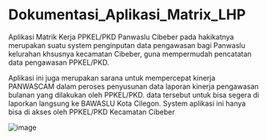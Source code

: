 # Dokumentasi_Aplikasi_Matrix_LHP
Aplikasi Matrik Kerja PPKEL/PKD Panwaslu Cibeber pada hakikatnya merupakan suatu 
system penginputan data pengawasan bagi Panwaslu kelurahan khsusnya kecamatan 
Cibeber, guna mempermudah pencatatan data pengawasan PPKEL/PKD. 

Aplikasi ini juga merupakan sarana untuk mempercepat kinerja PANWASCAM dalam 
peroses penyusunan data laporan kinerja pengawasan bulanan yang dilakukan oleh 
PPKEL/PKD. data tersebut untuk bisa segera di laporkan langsung ke BAWASLU Kota 
Cilegon. System aplikasi ini hanya bisa di akses oleh PPKEL/PKD Kecamatan Cibeber


![image](https://user-images.githubusercontent.com/44368851/110879853-3feacd00-8310-11eb-9cde-4c1416a48a3f.png)
